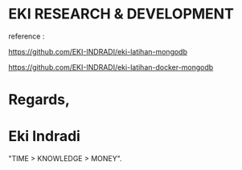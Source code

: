 # EKI RESEARCH & DEVELOPMENT

reference : 

https://github.com/EKI-INDRADI/eki-latihan-mongodb

https://github.com/EKI-INDRADI/eki-latihan-docker-mongodb


# Regards,

# Eki Indradi
"TIME > KNOWLEDGE > MONEY".